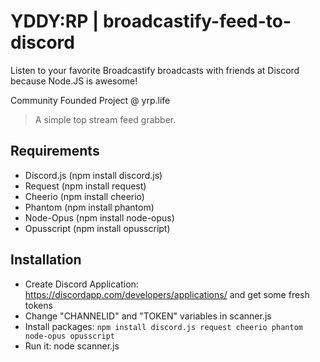 # YDDY:RP | broadcastify-feed-to-discord

Listen to your favorite Broadcastify broadcasts with friends at Discord because Node.JS is awesome!

Community Founded Project @ yrp.life

> A simple top stream feed grabber.

## Requirements

* Discord.js (npm install discord.js)
* Request (npm install request)
* Cheerio (npm install cheerio)
* Phantom (npm install phantom)
* Node-Opus (npm install node-opus)
* Opusscript (npm install opusscript)

## Installation

* Create Discord Application: https://discordapp.com/developers/applications/ and get some fresh tokens
* Change "CHANNELID" and "TOKEN" variables in scanner.js
* Install packages: ```npm install discord.js request cheerio phantom node-opus opusscript```
* Run it: node scanner.js
